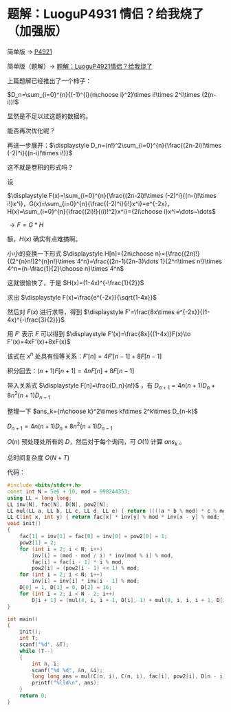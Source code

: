 # 题解：LuoguP4931 情侣？给我烧了（加强版）

简单版 $\to$ [P4921](https://www.luogu.com.cn/problem/P4921)

简单版（题解）$\to$ [题解：LuoguP4921情侣？给我烧了](https://www.cnblogs.com/mklzc/p/16504297.html)

上篇题解已经推出了一个柿子：

$D_n=\sum_{i=0}^{n}{(-1)^{i}{n\choose i}^2}\times i!\times 2^i\times (2(n-i))!$

显然是不足以过这题的数据的。

能否再次优化呢？

再进一步展开：$\displaystyle D_n=(n!)^2\sum_{i=0}^{n}{\frac{(2n-2i)!\times (-2)^i}{(n-i)!\times i!}}$

这不就是卷积的形式吗？

设

$\displaystyle F(x)=\sum_{i=0}^{n}{\frac{(2n-2i)!\times (-2)^i}{(n-i)!\times i!}x^i}，G(x)=\sum_{i=0}^{n}{\frac{(-2)^i}{i!}x^i}=e^{-2x}，H(x)=\sum_{i=0}^{n}{\frac{(2i)!}{(i)!^2}x^i}={2i\choose i}x^i=\dots~\dots$

$\to F=G\ast H$

额，$H(x)$ 确实有点难搞啊。

小小的变换一下形式 $\displaystyle H[n]={2n\choose n}={\frac{(2n)!}{(2^{n}n!)2^{n}n!}\times 4^n}=\frac{(2n-1)(2n-3)\dots 1}{2^n\times n!}\times 4^n={n-\frac{1}{2}\choose n}\times 4^n$

这就很愉快了，于是 $H(x)=(1-4x)^{-\frac{1}{2}}$

求出 $\displaystyle F(x)=\frac{e^{-2x}}{\sqrt{1-4x}}$

然后对 $F(x)$ 进行求导，得到 $\displaystyle F'=\frac{8x\times e^{-2x}}{(1-4x)^{-\frac{3}{2}}}$

用 $F'$ 表示 $F$ 可以得到 $\displaystyle F'(x)=\frac{8x}{(1-4x)}F(x)\to F'(x)=4xF'(x)+8xF(x)$

该式在 $x^n$ 处具有恒等关系：$F'[n]=4F'[n-1]+8F[n-1]$

积分回去：$(n+1)F[n+1]=4nF[n]+8F[n-1]$

带入关系式 $\displaystyle F[n]=\frac{D_n}{n!}$ ，有 $D_{n+1}=4n(n+1)D_n+8n^2(n+1)D_{n-1}$

整理一下 $ans_k={n\choose k}^2\times k!\times 2^k\times D_{n-k}$

$D_{n+1}=4n(n+1)D_n+8n^2(n+1)D_{n-1}$

$O(n)$ 预处理处所有的 $D$，然后对于每个询问，可 $O(1)$ 计算 $ans_k$ 。

总时间复杂度 $O(N+T)$

代码：

```cpp
#include <bits/stdc++.h>
const int N = 5e6 + 10, mod = 998244353;
using LL = long long;
LL inv[N], fac[N], D[N], pow2[N];
LL mul(LL a, LL b, LL c, LL d, LL e) { return ((((a * b % mod) * c % mod) * d) % mod * e) % mod; }
LL C(int x, int y) { return fac[x] * inv[y] % mod * inv[x - y] % mod; }
void init()
{
    fac[1] = inv[1] = fac[0] = inv[0] = pow2[0] = 1;
    pow2[1] = 2;
    for (int i = 2; i < N; i++)
        inv[i] = (mod - mod / i) * inv[mod % i] % mod,
        fac[i] = fac[i - 1] * i % mod,
        pow2[i] = (pow2[i - 1] << 1) % mod;
    for (int i = 2; i < N; i++)
        inv[i] = inv[i] * inv[i - 1] % mod;
    D[0] = 1, D[1] = 0, D[2] = 16;
    for (int i = 2; i < N - 2; i++)
        D[i + 1] = (mul(4, i, i + 1, D[i], 1) + mul(8, i, i, i + 1, D[i - 1])) % mod;
}

int main()
{
    init();
    int T;
    scanf("%d", &T);
    while (T--)
    {
        int n, i;
        scanf("%d %d", &n, &i);
        long long ans = mul(C(n, i), C(n, i), fac[i], pow2[i], D[n - i]);
        printf("%lld\n", ans);
    }
    return 0;
}
```
